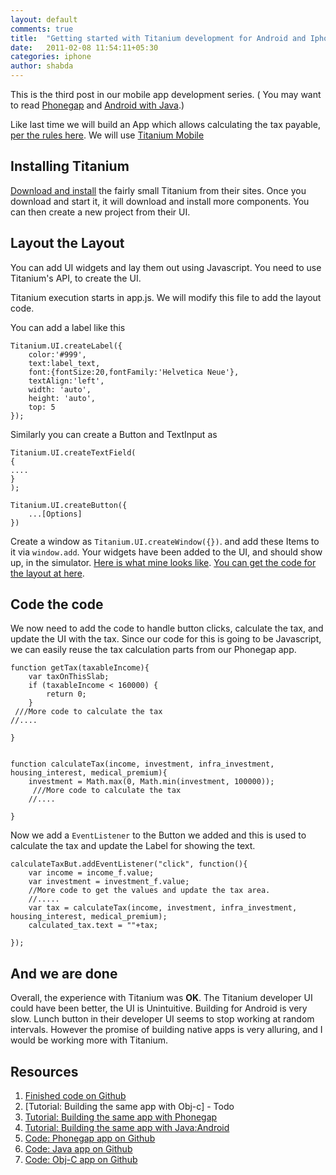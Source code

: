 ```yaml
---
layout: default
comments: true
title:  "Getting started with Titanium development for Android and Iphone"
date:   2011-02-08 11:54:11+05:30
categories: iphone
author: shabda
---
```

This is the third post in our mobile app development series. ( You may want to read [Phonegap](http://agiliq.com/blog/2011/02/getting-started-with-phonegap-using-xcode-for-mobi/) and [Android with Java](http://agiliq.com/blog/2011/02/starting-android-app-developement-from-zero-to-app/).)

Like last time we will build an App which allows calculating the tax payable, [per the rules here](http://en.wikipedia.org/wiki/Income_tax_in_India). We will
use [Titanium Mobile](http://www.appcelerator.com/products/titanium-mobile-application-development/)

Installing Titanium
------------------------
[Download and install](http://www.appcelerator.com/products/download/) the fairly small Titanium from their sites. Once you download and start it,
it will download and install more components. You can then create a new project from their UI.

Layout the Layout
---------------------
You can add UI widgets and lay them out using Javascript. You need to use Titanium's API, to create
the UI.

Titanium execution starts in app.js. We will modify this file to add the layout code.

You can add a label like this

	Titanium.UI.createLabel({
		color:'#999',
		text:label_text,
		font:{fontSize:20,fontFamily:'Helvetica Neue'},
		textAlign:'left',
		width: 'auto',
		height: 'auto',
		top: 5
	});



Similarly you can create a Button and TextInput as

	Titanium.UI.createTextField(
	{
	....
	}
	);

	Titanium.UI.createButton({
		...[Options]
	})

Create a window as `Titanium.UI.createWindow({})`. and add these Items to it via `window.add`. Your widgets have been added to the UI, and should show up, in the simulator. [Here is what mine looks like](http://skitch.com/shabda/rpue1/ios-simulator). [You can get the code for the layout at here](https://github.com/agiliq/TaxCalculatorTitanium/blob/master/Resources/app.js).

Code the code
---------------------
We now need to add the code to handle button clicks, calculate the tax, and update the UI with the tax. Since our code for this is going to be
Javascript, we can easily reuse the tax calculation parts from our Phonegap app.



	function getTax(taxableIncome){
	    var taxOnThisSlab;
	    if (taxableIncome < 160000) {
	        return 0;
	    }
	 ///More code to calculate the tax
	//....

	}


	function calculateTax(income, investment, infra_investment, housing_interest, medical_premium){
		investment = Math.max(0, Math.min(investment, 100000));
		 ///More code to calculate the tax
		//....

	}

Now we add a `EventListener` to the Button we added and this is used to calculate the tax and update the Label for showing the text.

	calculateTaxBut.addEventListener("click", function(){
		var income = income_f.value;
		var investment = investment_f.value;
		//More code to get the values and update the tax area.
		//.....
		var tax = calculateTax(income, investment, infra_investment, housing_interest, medical_premium);
		calculated_tax.text = ""+tax;

    });


And we are done
-------------------
Overall, the experience with Titanium was **OK**. The Titanium developer UI could have been better, the UI
is Unintuitive. Building for Android is very slow. Lunch button in their developer UI seems to stop working at random intervals.
However the promise of building native apps is very alluring, and I would be working more with Titanium.

Resources
-------------
1. [Finished code on Github](https://github.com/agiliq/TaxCalculatorTitanium)
2. [Tutorial: Building the same app with Obj-c] - Todo
3. [Tutorial: Building the same app with Phonegap](http://agiliq.com/blog/2011/02/getting-started-with-phonegap-using-xcode-for-mobi/)
4. [Tutorial: Building the same app with Java:Android](http://agiliq.com/blog/2011/02/starting-android-app-developement-from-zero-to-app/)
5. [Code: Phonegap app on Github](https://github.com/agiliq/TaxCalculatorPhoneGap)
6. [Code: Java app on Github](https://github.com/agiliq/TaxCalculatorAndroid)
7. [Code: Obj-C app on Github](https://github.com/agiliq/TaxCalculatorIndia)



